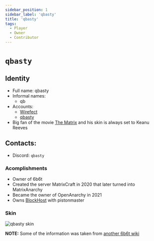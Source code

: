 ```yaml
---
sidebar_position: 1
sidebar_label: 'qbasty'
title: 'qbasty'
tags:
  - Player
  - Owner
  - Contributor
---
```

	
# `qbasty`

## Identity
* Full name: qbasty
* Informal names:
  * qb
* Accounts:
  * [Wirefect](https://namemc.com/profile/wirefect.1)
  * [qbasty](https://namemc.com/profile/qbasty.1)
* Big fan of the movie [The Matrix](https://en.wikipedia.org/wiki/The_Matrix) and his skin is always set to Keanu Reeves

## Contacts:
* Discord: `qbasty`

### Acomplishments
- Owner of 6b6t
- Created the server MatrixCraft in 2020 that later turned into MatrixAnarchy
- Became the owner of OpenAnarchy in 2021
- Owns [BlockHost](https://blockhost.net/) with pistonmaster

### Skin
![qbasty skin](https://s.namemc.com/3d/skin/body.png?id=d88b3f46a94ac432&model=classic&theta=26.09&phi=24.8&time=90&width=100&height=200)

__NOTE:__ Some of the information was taken from [another 6b6t wiki](https://6b6t.miraheze.org/)